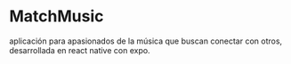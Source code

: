 # MatchMusic
aplicación para apasionados de la música que buscan conectar con otros, desarrollada en react native con expo.
